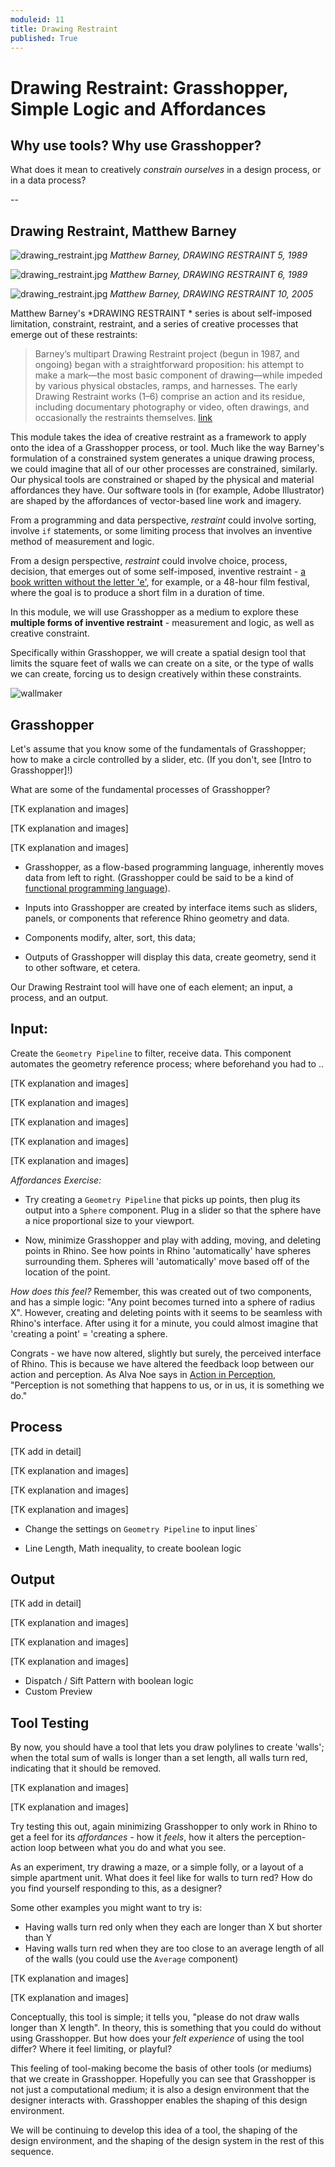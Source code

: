 ```yaml
---
moduleid: 11
title: Drawing Restraint
published: True
---
```


# Drawing Restraint: Grasshopper, Simple Logic and Affordances


## Why use tools? Why use Grasshopper?

What does it mean to creatively *constrain ourselves* in a design process, or in a data process? 

--

## Drawing Restraint, Matthew Barney

![drawing_restraint.jpg](images/drawing_restraint.jpg)
*Matthew Barney, DRAWING RESTRAINT 5, 1989*

![drawing_restraint.jpg](images/drawing_restraint_2.jpg)
*Matthew Barney, DRAWING RESTRAINT 6, 1989*

![drawing_restraint.jpg](images/drawing_restraint_10.jpg)
*Matthew Barney, DRAWING RESTRAINT 10, 2005*


Matthew Barney's *DRAWING RESTRAINT * series is about self-imposed limitation, constraint, restraint, and a series of creative processes that emerge out of these restraints:

>Barney’s multipart Drawing Restraint project (begun in 1987, and ongoing) began with a straight­forward proposition: his attempt to make a mark—the most basic component of drawing—while impeded by various physical obstacles, ramps, and harnesses. The early Drawing Restraint works (1–6) comprise an action and its residue, including documentary photography or video, often drawings, and occasionally the restraints themselves. [link](https://www.moma.org/collection/works/81055)

This module takes the idea of creative restraint as a framework to apply onto the idea of a Grasshopper process, or tool. Much like the way Barney's formulation of a constrained system generates a unique drawing process, we could imagine that all of our other processes are constrained, similarly. Our physical tools are constrained or shaped by the physical and material affordances they have. Our software tools in (for example, Adobe Illustrator) are shaped by the affordances of vector-based line work and imagery.

From a programming and data perspective, *restraint* could involve sorting, involve `if` statements, or some limiting process that involves an inventive method of measurement and logic. 

From a design perspective, *restraint* could involve choice, process, decision, that emerges out of some self-imposed, inventive restraint - [a book written without the letter 'e'](https://en.wikipedia.org/wiki/Gadsby_(novel)), for example, or a 48-hour film festival, where the goal is to produce a short film in a duration of time.

In this module, we will use Grasshopper as a medium to explore these **multiple forms of inventive restraint** - measurement and logic, as well as creative constraint. 

Specifically within Grasshopper, we will create a spatial design tool that limits the square feet of walls we can create on a site, or the type of walls we can create, forcing us to design creatively within these constraints.

![wallmaker](images/wallmaker.png)

## Grasshopper

Let's assume that you know some of the fundamentals of Grasshopper; how to make a circle controlled by a slider, etc. (If you don't, see [Intro to Grasshopper]!)

What are some of the fundamental processes of Grasshopper? 

<div class="instruction">
[TK explanation and images]

[TK explanation and images]

[TK explanation and images]
</div>

- Grasshopper, as a flow-based programming language, inherently moves data from left to right. (Grasshopper could be said to be a kind of [functional programming language](https://en.wikipedia.org/wiki/Functional_programming)). 

- Inputs into Grasshopper are created by interface items such as sliders, panels, or components that reference Rhino geometry and data.

- Components modify, alter, sort, this data;

- Outputs of Grasshopper will display this data, create geometry, send it to other software, et cetera.

Our Drawing Restraint tool will have one of each element; an input, a process, and an output.

## Input:

Create the `Geometry Pipeline` to filter, receive data. This component automates the geometry reference process; where beforehand you had to .. 

[TK explanation and images]

[TK explanation and images]

[TK explanation and images]

[TK explanation and images]

[TK explanation and images]


*Affordances Exercise:*

- Try creating a `Geometry Pipeline` that picks up points, then plug its output into a `Sphere` component. Plug in a slider so that the sphere have a nice proportional size to your viewport.

- Now, minimize Grasshopper and play with adding, moving, and deleting points in Rhino. See how points in Rhino 'automatically' have spheres surrounding them. Spheres will 'automatically' move based off of the location of the point.

*How does this feel?* Remember, this was created out of two components, and has a simple logic: "Any point becomes turned into a sphere of radius X". However, creating and deleting points with it seems to be seamless with Rhino's interface. After using it for a minute, you could almost imagine that 'creating a point' = 'creating a sphere.

Congrats - we have now altered, slightly but surely, the perceived interface of Rhino. This is because we have altered the feedback loop between our action and perception. As Alva Noe says in [Action in Perception](https://mitpress.mit.edu/books/action-perception), "Perception is not something that happens to us, or in us, it is something we do." 

## Process

[TK add in detail]

[TK explanation and images]

[TK explanation and images]

[TK explanation and images]

- Change the settings on `Geometry Pipeline` to input lines`

- Line Length, Math inequality, to create boolean logic

## Output

[TK add in detail]

[TK explanation and images]

[TK explanation and images]

[TK explanation and images]


- Dispatch / Sift Pattern with boolean logic 
- Custom Preview



## Tool Testing

By now, you should have a tool that lets you draw polylines to create 'walls'; when the total sum of walls is longer than a set length, all walls turn red, indicating that it should be removed.

[TK explanation and images]

[TK explanation and images]

Try testing this out, again minimizing Grasshopper to only work in Rhino to get a feel for its *affordances* - how it *feels*, how it alters the perception-action loop between what you do and what you see.

As an experiment, try drawing a maze, or a simple folly, or a layout of a simple apartment unit. What does it feel like for walls to turn red? How do you find yourself responding to this, as a designer?

Some other examples you might want to try is:
- Having walls turn red only when they each are longer than X but shorter than Y 
- Having walls turn red when they are too close to an average length of all of the walls (you could use the `Average` component)

[TK explanation and images]

[TK explanation and images]

Conceptually, this tool is simple; it tells you, "please do not draw walls longer than X length". In theory, this is something that you could do without using Grasshopper. But how does your *felt experience* of using the tool differ? Where it feel limiting, or playful?

This feeling of tool-making become the basis of other tools (or mediums) that we create in Grasshopper. Hopefully you can see that Grasshopper is not just a computational medium; it is also a design environment that the designer interacts with. Grasshopper enables the shaping of this design environment.

We will be continuing to develop this idea of a tool, the shaping of the design environment, and the shaping of the design system in the rest of this sequence.

